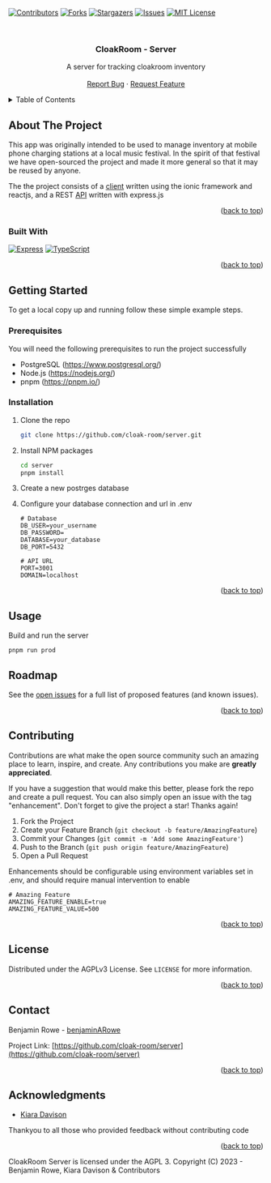 <!-- Improved compatibility of back to top link: See: https://github.com/othneildrew/Best-README-Template/pull/73 -->

<a name="readme-top"></a>

<!--
*** Thanks for checking out the Best-README-Template. If you have a suggestion
*** that would make this better, please fork the repo and create a pull request
*** or simply open an issue with the tag "enhancement".
*** Don't forget to give the project a star!
*** Thanks again! Now go create something AMAZING! :D
-->

<!-- PROJECT SHIELDS -->
<!--
*** I'm using markdown "reference style" links for readability.
*** Reference links are enclosed in brackets [ ] instead of parentheses ( ).
*** See the bottom of this document for the declaration of the reference variables
*** for contributors-url, forks-url, etc. This is an optional, concise syntax you may use.
*** https://www.markdownguide.org/basic-syntax/#reference-style-links
-->

[![Contributors][contributors-shield]][contributors-url]
[![Forks][forks-shield]][forks-url]
[![Stargazers][stars-shield]][stars-url]
[![Issues][issues-shield]][issues-url]
[![MIT License][license-shield]][license-url]

<!-- [![LinkedIn][linkedin-shield]][linkedin-url] -->

<!-- PROJECT LOGO -->
<br />
<div align="center">
  <!-- <a href="https://github.com/cloak-room/server">
    <img src="images/logo.png" alt="Logo" width="80" height="80">
  </a> -->

<h3 align="center">CloakRoom - Server</h3>

  <p align="center">
    A server for tracking cloakroom inventory
    <!-- <br />
    <a href="https://github.com/cloak-room/server"><strong>Explore the docs »</strong></a> -->
    <br />
    <br />
    <!-- <a href="https://github.com/cloak-room/server">View Demo</a>
    · -->
    <a href="https://github.com/cloak-room/server/issues">Report Bug</a>
    ·
    <a href="https://github.com/cloak-room/server/issues">Request Feature</a>
  </p>
</div>

<!-- TABLE OF CONTENTS -->
<details>
  <summary>Table of Contents</summary>
  <ol>
    <li>
      <a href="#about-the-project">About The Project</a>
      <ul>
        <li><a href="#built-with">Built With</a></li>
      </ul>
    </li>
    <li>
      <a href="#getting-started">Getting Started</a>
      <ul>
        <li><a href="#prerequisites">Prerequisites</a></li>
        <li><a href="#installation">Installation</a></li>
      </ul>
    </li>
    <li><a href="#usage">Usage</a></li>
    <li><a href="#roadmap">Roadmap</a></li>
    <li><a href="#contributing">Contributing</a></li>
    <li><a href="#license">License</a></li>
    <li><a href="#contact">Contact</a></li>
    <li><a href="#acknowledgments">Acknowledgments</a></li>
  </ol>
</details>

<!-- ABOUT THE PROJECT -->

## About The Project

<!-- [![Product Name Screen Shot][product-screenshot]](https://example.com) -->

This app was originally intended to be used to manage inventory at mobile phone charging stations at a local music festival. In the spirit of that festival we have open-sourced the project and made it more general so that it may be reused by anyone.

The the project consists of a [client](https://github.com/cloak-room/client) written using the ionic framework and reactjs, and a REST [API](https://github.com/cloak-room/server) written with express.js

<p align="right">(<a href="#readme-top">back to top</a>)</p>

### Built With

[![Express][expressjs.com]][express-url]
[![TypeScript][typescript-badge]][typescript-url]

<p align="right">(<a href="#readme-top">back to top</a>)</p>

<!-- GETTING STARTED -->

## Getting Started

To get a local copy up and running follow these simple example steps.

### Prerequisites

You will need the following prerequisites to run the project successfully

- PostgreSQL (https://www.postgresql.org/)
- Node.js (https://nodejs.org/)
- pnpm (https://pnpm.io/)
<!--
  Windows (powershell):

  ```
  iwr https://get.pnpm.io/install.ps1 -useb | iex
  ```

  OSX:

  ```
  brew install pnpm
  ```

  Debian Based:

  ```sh
  sudo apt install pnpm
  ```

  Arch Based:

  ```sh
  sudo pacman -S pnpm
  ``` -->

### Installation

1. Clone the repo
   ```sh
   git clone https://github.com/cloak-room/server.git
   ```
2. Install NPM packages
   ```sh
   cd server
   pnpm install
   ```
3. Create a new postrges database
4. Configure your database connection and url in .env

   ```shell
   # Database
   DB_USER=your_username
   DB_PASSWORD=
   DATABASE=your_database
   DB_PORT=5432

   # API URL
   PORT=3001
   DOMAIN=localhost
   ```

<p align="right">(<a href="#readme-top">back to top</a>)</p>

<!-- USAGE EXAMPLES -->

## Usage

Build and run the server

```
pnpm run prod
```

<!-- _For more examples, please refer to the [Documentation](https://example.com)_

<p align="right">(<a href="#readme-top">back to top</a>)</p> -->

<!-- ROADMAP -->

## Roadmap

<!--
- [ ] Login
- [ ] Search
  - [ ] Remove Inventory
- [ ] Add Inventory -->

See the [open issues](https://github.com/cloak-room/server/issues) for a full list of proposed features (and known issues).

<p align="right">(<a href="#readme-top">back to top</a>)</p>

<!-- CONTRIBUTING -->

## Contributing

Contributions are what make the open source community such an amazing place to learn, inspire, and create. Any contributions you make are **greatly appreciated**.

If you have a suggestion that would make this better, please fork the repo and create a pull request. You can also simply open an issue with the tag "enhancement".
Don't forget to give the project a star! Thanks again!

1. Fork the Project
2. Create your Feature Branch (`git checkout -b feature/AmazingFeature`)
3. Commit your Changes (`git commit -m 'Add some AmazingFeature'`)
4. Push to the Branch (`git push origin feature/AmazingFeature`)
5. Open a Pull Request

Enhancements should be configurable using environment variables set in .env, and should require manual intervention to enable

```shell
# Amazing Feature
AMAZING_FEATURE_ENABLE=true
AMAZING_FEATURE_VALUE=500
```

<p align="right">(<a href="#readme-top">back to top</a>)</p>

<!-- LICENSE -->

## License

Distributed under the AGPLv3 License. See `LICENSE` for more information.

<p align="right">(<a href="#readme-top">back to top</a>)</p>

<!-- CONTACT -->

## Contact

Benjamin Rowe - [benjaminARowe](https://github.com/benjaminARowe)

Project Link: [https://github.com/cloak-room/server](https://github.com/cloak-room/server)

<p align="right">(<a href="#readme-top">back to top</a>)</p>

<!-- ACKNOWLEDGMENTS -->

## Acknowledgments

- [Kiara Davison](https://github.com/kkdav)

Thankyou to all those who provided feedback without contributing code

<p align="right">(<a href="#readme-top">back to top</a>)</p>

<!-- MARKDOWN LINKS & IMAGES -->
<!-- https://www.markdownguide.org/basic-syntax/#reference-style-links -->

CloakRoom Server is licensed under the AGPL 3. Copyright (C) 2023 - Benjamin Rowe, Kiara Davison & Contributors

[contributors-shield]: https://img.shields.io/github/contributors/cloak-room/server.svg?style=for-the-badge
[contributors-url]: https://github.com/cloak-room/server/graphs/contributors
[forks-shield]: https://img.shields.io/github/forks/cloak-room/server.svg?style=for-the-badge
[forks-url]: https://github.com/cloak-room/server/network/members
[stars-shield]: https://img.shields.io/github/stars/cloak-room/server.svg?style=for-the-badge
[stars-url]: https://github.com/cloak-room/server/stargazers
[issues-shield]: https://img.shields.io/github/issues/cloak-room/server.svg?style=for-the-badge
[issues-url]: https://github.com/cloak-room/server/issues
[license-shield]: https://img.shields.io/github/license/cloak-room/server.svg?style=for-the-badge
[license-url]: https://github.com/cloak-room/server/blob/master/LICENSE
[linkedin-shield]: https://img.shields.io/badge/-LinkedIn-black.svg?style=for-the-badge&logo=linkedin&colorB=555
[linkedin-url]: https://linkedin.com/in/linkedin_username
[product-screenshot]: images/screenshot.png
[next.js]: https://img.shields.io/badge/next.js-000000?style=for-the-badge&logo=nextdotjs&logoColor=white
[next-url]: https://nextjs.org/
[react.js]: https://img.shields.io/badge/React-20232A?style=for-the-badge&logo=react&logoColor=61DAFB
[react-url]: https://reactjs.org/
[vue.js]: https://img.shields.io/badge/Vue.js-35495E?style=for-the-badge&logo=vuedotjs&logoColor=4FC08D
[vue-url]: https://vuejs.org/
[angular.io]: https://img.shields.io/badge/Angular-DD0031?style=for-the-badge&logo=angular&logoColor=white
[angular-url]: https://angular.io/
[svelte.dev]: https://img.shields.io/badge/Svelte-4A4A55?style=for-the-badge&logo=svelte&logoColor=FF3E00
[svelte-url]: https://svelte.dev/
[laravel.com]: https://img.shields.io/badge/Laravel-FF2D20?style=for-the-badge&logo=laravel&logoColor=white
[laravel-url]: https://laravel.com
[bootstrap.com]: https://img.shields.io/badge/Bootstrap-563D7C?style=for-the-badge&logo=bootstrap&logoColor=white
[bootstrap-url]: https://getbootstrap.com
[jquery.com]: https://img.shields.io/badge/jQuery-0769AD?style=for-the-badge&logo=jquery&logoColor=white
[jquery-url]: https://jquery.com
[expressjs.com]: https://img.shields.io/static/v1?style=for-the-badge&message=Express&color=000000&logo=Express&logoColor=FFFFFF&label=
[express-url]: https://expressjs.com/
[typeorm-badge]: https://img.shields.io/badge/Express.js-404D59?style=for-the-badge
[typeorm-url]: https://expressjs.com/
[typescript-badge]: https://img.shields.io/static/v1?style=for-the-badge&message=TypeScript&color=3178C6&logo=TypeScript&logoColor=FFFFFF&label=
[typescript-url]: https://www.typescriptlang.org/
